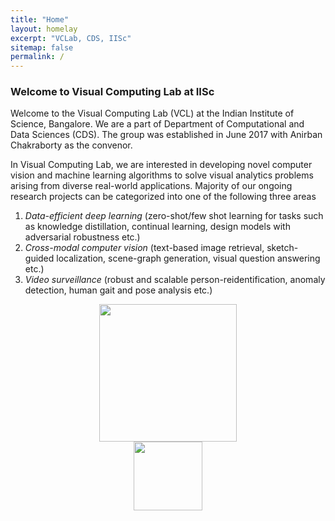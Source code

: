 ```yaml
---
title: "Home"
layout: homelay
excerpt: "VCLab, CDS, IISc"
sitemap: false
permalink: /
---
```


### Welcome to Visual Computing Lab at IISc

Welcome to the Visual Computing Lab (VCL) at the Indian Institute of Science, Bangalore. We are a part of Department of Computational and Data Sciences (CDS). The group was established in June 2017 with Anirban Chakraborty as the convenor. 

In Visual Computing Lab, we are interested in developing novel computer vision and machine learning algorithms to solve visual analytics problems arising from diverse real-world applications. Majority of our ongoing research projects can be categorized into one of the following three areas 
1. *Data-efficient deep learning* (zero-shot/few shot learning for tasks such as knowledge distillation, continual learning, design models with adversarial robustness etc.)
2. *Cross-modal computer vision* (text-based image retrieval, sketch-guided localization, scene-graph generation, visual question answering etc.) 
3. *Video surveillance* (robust and scalable person-reidentification, anomaly detection, human gait and pose analysis etc.)

<figure class="centered">
  <p align="center">
    <img src="{{ site.url }}{{ site.baseurl }}/images/logo/cds_logo.png" style="margin-right:50px;margin-left:50px;width: 220px" >
    <img src="{{ site.url }}{{ site.baseurl }}/images/logo/iisc_logo.png" style="margin-right:10px;margin-left:10px;width: 110px">
    </p>
</figure>
